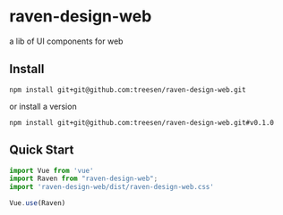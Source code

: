 # raven-design-web
a lib of UI components for web

## Install
```shell
npm install git+git@github.com:treesen/raven-design-web.git
```
or install a version

```shell
npm install git+git@github.com:treesen/raven-design-web.git#v0.1.0
```

## Quick Start
``` javascript
import Vue from 'vue'
import Raven from "raven-design-web";
import 'raven-design-web/dist/raven-design-web.css'

Vue.use(Raven)
